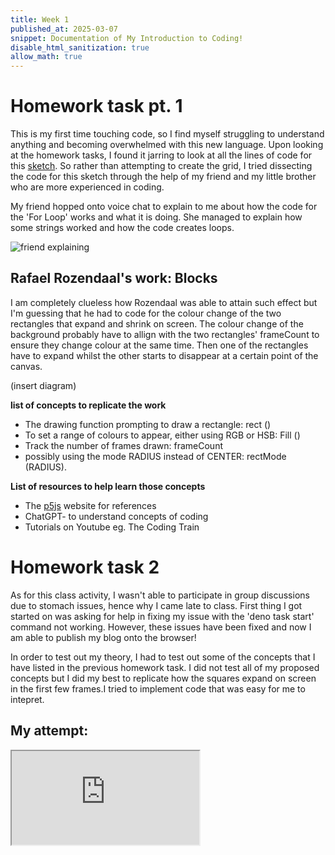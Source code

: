 ```yaml
---
title: Week 1
published_at: 2025-03-07
snippet: Documentation of My Introduction to Coding!
disable_html_sanitization: true
allow_math: true
---
```


# Homework task pt. 1

This is my first time touching code, so I find myself struggling to understand anything and becoming overwhelmed with this new language. Upon looking at the homework tasks, I found it jarring to look at all the lines of code for this [sketch](https://editor.p5js.org/capogreco/sketches/-B11g3Uth). So rather than attempting to create the grid, I tried dissecting the code for this sketch through the help of my friend and my little brother who are more experienced in coding.

My friend hopped onto voice chat to explain to me about how the code for the 'For Loop' works and what it is doing. She managed to explain how some strings worked and how the code creates loops.

![friend explaining](explain.jfif)

## Rafael Rozendaal's work: Blocks

I am completely clueless how Rozendaal was able to attain such effect but I'm guessing that he had to code for the colour change of the two rectangles that expand and shrink on screen. The colour change of the background probably have to allign with the two rectangles' frameCount to ensure they change colour at the same time. Then one of the rectangles have to expand whilst the other starts to disappear at a certain point of the canvas.

(insert diagram)

**list of concepts to replicate the work**

- The drawing function prompting to draw a rectangle: rect ()
- To set a range of colours to appear, either using RGB or HSB: Fill ()
- Track the number of frames drawn: frameCount
- possibly using the mode RADIUS instead of CENTER: rectMode (RADIUS).

**List of resources to help learn those concepts**

- The [p5js](https://p5js.org/reference/) website for references
- ChatGPT- to understand concepts of coding
- Tutorials on Youtube eg. The Coding Train

# Homework task 2

As for this class activity, I wasn't able to participate in group discussions due to stomach issues, hence why I came late to class. First thing I got started on was asking for help in fixing my issue with the 'deno task start' command not working. However, these issues have been fixed and now I am able to publish my blog onto the browser!

In order to test out my theory, I had to test out some of the concepts that I have listed in the previous homework task. I did not test all of my proposed concepts but I did my best to replicate how the squares expand on screen in the first few frames.I tried to implement code that was easy for me to intepret.

## My attempt:

<iframe id="attempt_block" src="https://editor.p5js.org/Julie-nguyen5960/sketches/JVNz4BlQB"></iframe>

<script type="module">

    const iframe  = document.getElementById (`attempt_block`)
    iframe.width  = iframe.parentNode.scrollWidth
    iframe.height = iframe.width * 9 / 16 + 42
